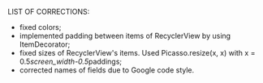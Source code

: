   LIST OF CORRECTIONS:
  - fixed colors;
  - implemented padding between items of RecyclerView by using ItemDecorator;
  - fixed sizes of RecyclerView's items. Used Picasso.resize(x, x) with x = 0.5*screen_width-0.5*paddings;
  - corrected names of fields due to Google code style.
